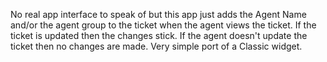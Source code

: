 No real app interface to speak of but this app just adds the Agent Name and/or the agent group to the ticket when the agent views the ticket. If the ticket is updated then the changes stick. If the agent doesn't update the ticket then no changes are made. Very simple port of a Classic widget. 
